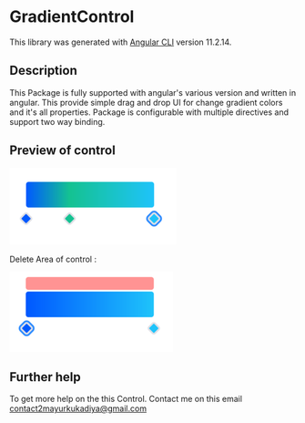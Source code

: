 # GradientControl

This library was generated with [Angular CLI](https://github.com/angular/angular-cli) version 11.2.14.

## Description

This Package is fully supported with angular's various version and written in angular. This provide simple drag and drop UI for change gradient colors and it's all properties. Package is configurable with multiple directives and support two way binding.

## Preview of control

![Preview of control](https://raw.githubusercontent.com/contact2mayurkukadiya/gradient-control/master/src/assets/Preview_1.png)

Delete Area of control : 

![Preview of control](https://raw.githubusercontent.com/contact2mayurkukadiya/gradient-control/master/src/assets/preview_2.png)



## Further help

To get more help on the this Control. Contact me on this email [contact2mayurkukadiya@gmail.com](mailto:contact2mayurkukadiya@gmail.com)

